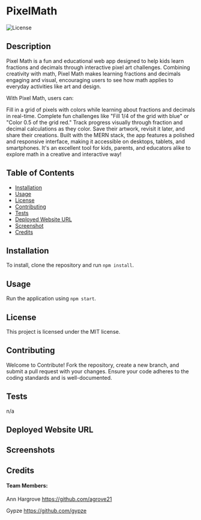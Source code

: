 # PixelMath
![License](https://img.shields.io/badge/license-MIT-blue.svg)

## Description
Pixel Math is a fun and educational web app designed to help kids learn fractions and decimals through interactive pixel art challenges. Combining creativity with math, Pixel Math makes learning fractions and decimals engaging and visual, encouraging users to see how math applies to everyday activities like art and design.

With Pixel Math, users can:

Fill in a grid of pixels with colors while learning about fractions and decimals in real-time.
Complete fun challenges like "Fill 1/4 of the grid with blue" or "Color 0.5 of the grid red."
Track progress visually through fraction and decimal calculations as they color.
Save their artwork, revisit it later, and share their creations.
Built with the MERN stack, the app features a polished and responsive interface, making it accessible on desktops, tablets, and smartphones. It's an excellent tool for kids, parents, and educators alike to explore math in a creative and interactive way!

## Table of Contents
- [Installation](#installation)
- [Usage](#usage)
- [License](#license)
- [Contributing](#contributing)
- [Tests](#tests)
- [Deployed Website URL](#deployed-website-url)
- [Screenshot](#screenshot)
- [Credits](#credits)

## Installation
To install, clone the repository and run `npm install`.

## Usage
Run the application using `npm start`.

## License
This project is licensed under the MIT license.

## Contributing
Welcome to Contribute! Fork the repository, create a new branch, and submit a pull request with your changes. Ensure your code adheres to the coding standards and is well-documented.

## Tests
n/a

## Deployed Website URL
<!-- https://tiny-steps-baby-blog.onrender.com/ -->

## Screenshots


## Credits
#### Team Members:

Ann Hargrove
https://github.com/agrove21

Gypze
https://github.com/gypze

